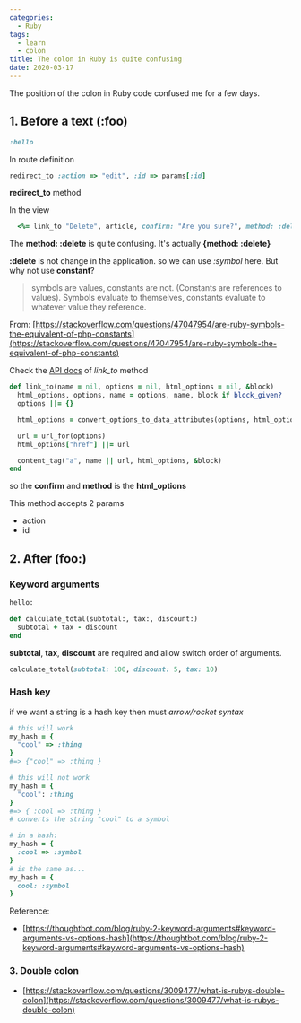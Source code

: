 ```yaml
---
categories:
  - Ruby
tags:
  - learn
  - colon
title: The colon in Ruby is quite confusing
date: 2020-03-17
---
```



The position of the colon in Ruby code confused me for a few days.

## 1. Before a text (:foo)

```ruby
:hello
```

In route definition

```ruby
redirect_to :action => "edit", :id => params[:id]
```

**redirect_to** method

In the view

```ruby
  <%= link_to "Delete", article, confirm: "Are you sure?", method: :delete %>
```

The **method: :delete** is quite confusing.
It's actually **{method: :delete}**

**:delete** is not change in the application. so we can use *:symbol* here.
But why not use **constant**?

> symbols are values, constants are not. (Constants are references to values). Symbols evaluate to themselves, constants evaluate to whatever value they reference.

From: [https://stackoverflow.com/questions/47047954/are-ruby-symbols-the-equivalent-of-php-constants](https://stackoverflow.com/questions/47047954/are-ruby-symbols-the-equivalent-of-php-constants)

Check the [API docs](https://api.rubyonrails.org/) of *link_to* method

```ruby
def link_to(name = nil, options = nil, html_options = nil, &block)
  html_options, options, name = options, name, block if block_given?
  options ||= {}

  html_options = convert_options_to_data_attributes(options, html_options)

  url = url_for(options)
  html_options["href"] ||= url

  content_tag("a", name || url, html_options, &block)
end
```

so the **confirm** and **method** is the **html_options**

This method accepts 2 params

- action
- id


## 2. After (foo:)

### Keyword arguments

```ruby
hello:
```

```ruby
def calculate_total(subtotal:, tax:, discount:)
  subtotal + tax - discount
end
```

**subtotal**, **tax**, **discount** are required and allow switch order of arguments.

```ruby
calculate_total(subtotal: 100, discount: 5, tax: 10)
```

### Hash key

if we want a string is a hash key then must *arrow/rocket syntax*

```ruby
# this will work
my_hash = {
  "cool" => :thing
}
#=> {"cool" => :thing }

# this will not work
my_hash = {
  "cool": :thing
}
#=> { :cool => :thing }
# converts the string "cool" to a symbol
```

```ruby
# in a hash:
my_hash = {
  :cool => :symbol
}
# is the same as...
my_hash = {
  cool: :symbol
}
```

Reference:
- [https://thoughtbot.com/blog/ruby-2-keyword-arguments#keyword-arguments-vs-options-hash](https://thoughtbot.com/blog/ruby-2-keyword-arguments#keyword-arguments-vs-options-hash)

### 3. Double colon

- [https://stackoverflow.com/questions/3009477/what-is-rubys-double-colon](https://stackoverflow.com/questions/3009477/what-is-rubys-double-colon)
